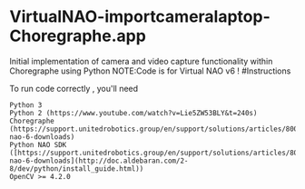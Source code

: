 ﻿# VirtualNAO-importcameralaptop-Choregraphe.app
Initial implementation of camera and video capture functionality within Choregraphe using Python
NOTE:Code is for Virtual NAO v6 !
#Instructions

To run code correctly , you'll need

    Python 3
    Python 2 (https://www.youtube.com/watch?v=Lie5ZW53BLY&t=240s)
    Choregraphe (https://support.unitedrobotics.group/en/support/solutions/articles/80001018812-nao-6-downloads)
    Python NAO SDK ([https://support.unitedrobotics.group/en/support/solutions/articles/80001018812-nao-6-downloads](http://doc.aldebaran.com/2-8/dev/python/install_guide.html))
    OpenCV >= 4.2.0
  
   
